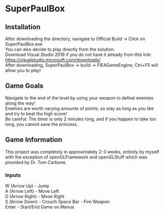 # SuperPaulBox

## Installation
After downloading the directory, navigate to Official Build -> Click on SuperPaulBox.exe \
You can also decide to play directly from the solution. \
Download Visual Studio 2019 if you do not have it already from this link: https://visualstudio.microsoft.com/downloads/ \
After downloading, SuperPaulBox -> build -> FIEAGameEngine, Ctrl+F5 will allow you to play!

## Game Goals
Navigate to the end of the level by using your weapon to defeat enemies along the way! \
Enemies are worth varying amounts of points, so stay as long as you like and try to beat the high score! \
Be careful: The timer is only 2 minutes long, and if you happen to take too long, you cannot save the princess.

## Game Information
This project was completely in approximately 2-3 weeks, entirely by myself with the exception of openGLFramework and openGLStuff which was provided by Dr. Tom Carbone.

### Inputs
W (Arrow Up) - Jump \
A (Arrow Left) - Move Left \
D (Arrow Right) - Mvoe Right \
S (Arrow Down) - Crouch
Space Bar - Fire Weapon \
Enter - Start/End Game on Menus
